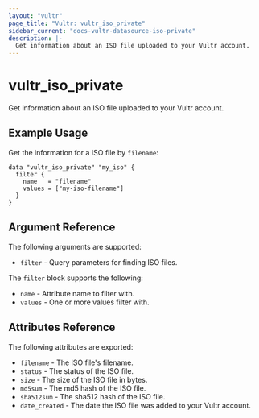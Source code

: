 ```yaml
---
layout: "vultr"
page_title: "Vultr: vultr_iso_private"
sidebar_current: "docs-vultr-datasource-iso-private"
description: |-
  Get information about an ISO file uploaded to your Vultr account.
---
```


# vultr_iso_private

Get information about an ISO file uploaded to your Vultr account.

## Example Usage

Get the information for a ISO file by `filename`:
```hcl
data "vultr_iso_private" "my_iso" {
  filter {
    name   = "filename"
    values = ["my-iso-filename"]
  }
}
```

## Argument Reference

The following arguments are supported:

* `filter` - Query parameters for finding ISO files.

The `filter` block supports the following:

* `name` - Attribute name to filter with.
* `values` - One or more values filter with.

## Attributes Reference

The following attributes are exported:

* `filename` - The ISO file's filename.
* `status` - The status of the ISO file.
* `size` - The size of the ISO file in bytes.
* `md5sum` - The md5 hash of the ISO file.
* `sha512sum` - The sha512 hash of the ISO file.
* `date_created` - The date the ISO file was added to your Vultr account.